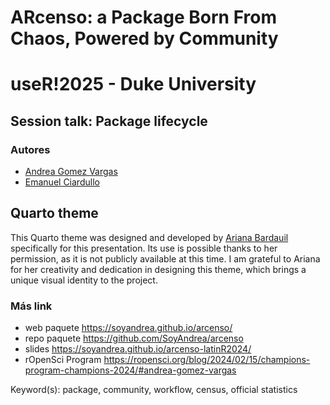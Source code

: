 # ARcenso: a Package Born From Chaos, Powered by Community
# useR!2025 - Duke University

## Session talk: Package lifecycle

### Autores

- [Andrea Gomez Vargas](https://github.com/SoyAndrea)
- [Emanuel Ciardullo](https://github.com/ECiardullo)

## Quarto theme

This Quarto theme was designed and developed by [Ariana Bardauil](https://github.com/ariibard) specifically for this presentation. Its use is possible thanks to her permission, as it is not publicly available at this time.
I am grateful to Ariana for her creativity and dedication in designing this theme, which brings a unique visual identity to the project.


### Más link 
- web paquete https://soyandrea.github.io/arcenso/
- repo paquete https://github.com/SoyAndrea/arcenso
- slides https://soyandrea.github.io/arcenso-latinR2024/
- rOpenSci Program https://ropensci.org/blog/2024/02/15/champions-program-champions-2024/#andrea-gomez-vargas

Keyword(s): package, community, workflow, census, official statistics
